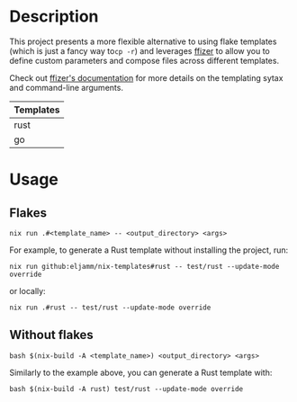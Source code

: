 # Description

This project presents a more flexible alternative to using flake templates (which is just a fancy way to`cp -r`) and leverages [ffizer](https://github.com/ffizer/ffizer) to allow you to define custom parameters and compose files across different templates.

Check out [ffizer's documentation](https://ffizer.github.io/ffizer/book/overview.html) for more details on the templating sytax and command-line arguments.

| Templates |
|-----------|
| rust      |
| go        |

# Usage

## Flakes

```shellSession
nix run .#<template_name> -- <output_directory> <args>
```

For example, to generate a Rust template without installing the project, run:

```shellSession
nix run github:eljamm/nix-templates#rust -- test/rust --update-mode override
```

or locally:

```shellSession
nix run .#rust -- test/rust --update-mode override
```

## Without flakes

```shellSession
bash $(nix-build -A <template_name>) <output_directory> <args>
```

Similarly to the example above, you can generate a Rust template with:

```shellSession
bash $(nix-build -A rust) test/rust --update-mode override
```
